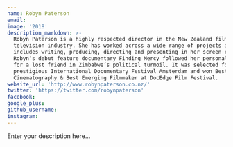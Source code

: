 ```yaml
---
name: Robyn Paterson
email:
image: '2018'
description_markdown: >-
  Robyn Paterson is a highly respected director in the New Zealand film and
  television industry. She has worked across a wide range of projects and
  includes writing, producing, directing and presenting in her screen credits.
  Robyn’s debut feature documentary Finding Mercy followed her personal search
  for a lost friend in Zimbabwe’s political turmoil. It was selected for the
  prestigious International Documentary Festival Amsterdam and won Best
  Cinematography & Best Emerging Filmmaker at DocEdge Film Festival.
website_url: 'http://www.robynpaterson.co.nz/'
twitter: 'https://twitter.com/robynpaterson'
facebook:
google_plus:
github_username:
instagram:
---
```


Enter your description here...
